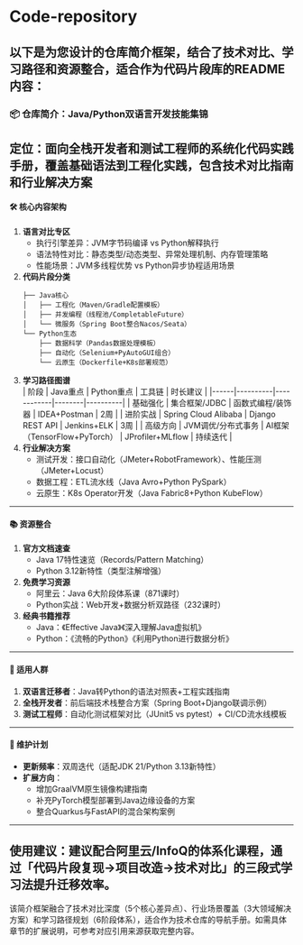 # Code-repository

以下是为您设计的仓库简介框架，结合了技术对比、学习路径和资源整合，适合作为代码片段库的README内容：
---
### 📦 仓库简介：Java/Python双语言开发技能集锦
**定位**：面向全栈开发者和测试工程师的系统化代码实践手册，覆盖基础语法到工程化实践，包含技术对比指南和行业解决方案
---
#### 🛠️ 核心内容架构
1. **语言对比专区**  
   - 执行引擎差异：JVM字节码编译 vs Python解释执行
   - 语法特性对比：静态类型/动态类型、异常处理机制、内存管理策略
   - 性能场景：JVM多线程优势 vs Python异步协程适用场景
2. **代码片段分类**  
   ```plaintext
   ├── Java核心
   │   ├── 工程化（Maven/Gradle配置模板）
   │   ├── 并发编程（线程池/CompletableFuture）
   │   └── 微服务（Spring Boot整合Nacos/Seata）
   └── Python生态
       ├── 数据科学（Pandas数据处理模板）
       ├── 自动化（Selenium+PyAutoGUI组合）
       └── 云原生（Dockerfile+K8s部署规范）
   ```
3. **学习路径图谱**  
   | 阶段 | Java重点 | Python重点 | 工具链 | 时长建议 |
   |------|----------|------------|--------|----------|
   | 基础强化 | 集合框架/JDBC | 函数式编程/装饰器 | IDEA+Postman | 2周 |
   | 进阶实战 | Spring Cloud Alibaba | Django REST API | Jenkins+ELK | 3周 |
   | 高级方向 | JVM调优/分布式事务 | AI框架（TensorFlow+PyTorch） | JProfiler+MLflow | 持续迭代 |
4. **行业解决方案**  
   - 测试开发：接口自动化（JMeter+RobotFramework）、性能压测（JMeter+Locust）
   - 数据工程：ETL流水线（Java Avro+Python PySpark）
   - 云原生：K8s Operator开发（Java Fabric8+Python KubeFlow）
---
#### 📚 资源整合
1. **官方文档速查**  
   - Java 17特性速览（Records/Pattern Matching）
   - Python 3.12新特性（类型注解增强）
2. **免费学习资源**  
   - 阿里云：Java 6大阶段体系课（871课时）
   - Python实战：Web开发+数据分析双路径（232课时）
3. **经典书籍推荐**  
   - Java：《Effective Java》《深入理解Java虚拟机》
   - Python：《流畅的Python》《利用Python进行数据分析》
---
#### 🎯 适用人群
1. **双语言迁移者**：Java转Python的语法对照表+工程实践指南
2. **全栈开发者**：前后端技术栈整合方案（Spring Boot+Django联调示例）
3. **测试工程师**：自动化测试框架对比（JUnit5 vs pytest）+ CI/CD流水线模板
---
#### 🔄 维护计划
- **更新频率**：双周迭代（适配JDK 21/Python 3.13新特性）
- **扩展方向**：
  - 增加GraalVM原生镜像构建指南
  - 补充PyTorch模型部署到Java边缘设备的方案
  - 整合Quarkus与FastAPI的混合架构案例
---
**使用建议**：建议配合阿里云/InfoQ的体系化课程，通过「代码片段复现→项目改造→技术对比」的三段式学习法提升迁移效率。
---
该简介框架融合了技术对比深度（5个核心差异点）、行业场景覆盖（3大领域解决方案）和学习路径规划（6阶段体系），适合作为技术仓库的导航手册。如需具体章节的扩展说明，可参考对应引用来源获取完整内容。

